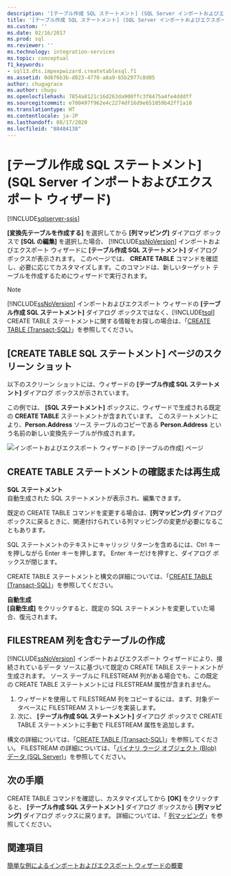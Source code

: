 ```yaml
---
description: '[テーブル作成 SQL ステートメント] (SQL Server インポートおよびエクスポート ウィザード)'
title: '[テーブル作成 SQL ステートメント] (SQL Server インポートおよびエクスポート ウィザード) | Microsoft Docs'
ms.custom: ''
ms.date: 02/16/2017
ms.prod: sql
ms.reviewer: ''
ms.technology: integration-services
ms.topic: conceptual
f1_keywords:
- sql13.dts.impexpwizard.createtablesql.f1
ms.assetid: 0d6f6b3b-d023-4770-a8a9-65b2977c8d05
author: chugugrace
ms.author: chugu
ms.openlocfilehash: 7854a8121c16d263da900ffc3f8475a4fe4dddff
ms.sourcegitcommit: e700497f962e4c2274df16d9e651059b42ff1a10
ms.translationtype: HT
ms.contentlocale: ja-JP
ms.lasthandoff: 08/17/2020
ms.locfileid: "88484138"
---
```

# <a name="create-table-sql-statement-sql-server-import-and-export-wizard"></a>[テーブル作成 SQL ステートメント] (SQL Server インポートおよびエクスポート ウィザード)

[!INCLUDE[sqlserver-ssis](../../includes/applies-to-version/sqlserver-ssis.md)]


**[変換先テーブルを作成する]** を選択してから **[列マッピング]** ダイアログ ボックスで **[SQL の編集]** を選択した場合、 [!INCLUDE[ssNoVersion](../../includes/ssnoversion-md.md)] インポートおよびエクスポート ウィザードに **[テーブル作成 SQL ステートメント]** ダイアログ ボックスが表示されます。 このページでは、 **CREATE TABLE** コマンドを確認し、必要に応じてカスタマイズします。このコマンドは、新しいターゲット テーブルを作成するためにウィザードで実行されます。
  
> [!NOTE]
> [!INCLUDE[ssNoVersion](../../includes/ssnoversion-md.md)] インポートおよびエクスポート ウィザードの **[テーブル作成 SQL ステートメント]** ダイアログ ボックスではなく、[!INCLUDE[tsql](../../includes/tsql-md.md)] CREATE TABLE ステートメントに関する情報をお探しの場合は、「[CREATE TABLE (Transact-SQL)](../../t-sql/statements/create-table-transact-sql.md)」を参照してください。 
  
## <a name="screen-shot-of-the-create-table-sql-statement-page"></a>[CREATE TABLE SQL ステートメント] ページのスクリーン ショット  
 以下のスクリーン ショットには、ウィザードの **[テーブル作成 SQL ステートメント]** ダイアログ ボックスが示されています。
 
この例では、 **[SQL ステートメント]** ボックスに、ウィザードで生成される既定の **CREATE TABLE** ステートメントが含まれています。 このステートメントにより、**Person.Address** ソース テーブルのコピーである **Person.Address** という名前の新しい変換先テーブルが作成されます。 
  
 ![インポートおよびエクスポート ウィザードの [テーブルの作成] ページ](../../integration-services/import-export-data/media/create-table.png "インポートおよびエクスポート ウィザードの [テーブルの作成] ページ")  
  
## <a name="review-or-regenerate-the-create-table-statement"></a>CREATE TABLE ステートメントの確認または再生成  
 **SQL ステートメント**  
自動生成された SQL ステートメントが表示され、編集できます。
 
既定の CREATE TABLE コマンドを変更する場合は、**[列マッピング]** ダイアログ ボックスに戻るときに、関連付けられている列マッピングの変更が必要になることもあります。  
  
SQL ステートメントのテキストにキャリッジ リターンを含めるには、Ctrl キーを押しながら Enter キーを押します。 Enter キーだけを押すと、ダイアログ ボックスが閉じます。  
  
CREATE TABLE ステートメントと構文の詳細については、「[CREATE TABLE (Transact-SQL)](../../t-sql/statements/create-table-transact-sql.md)」を参照してください。   
  
 **自動生成**  
 **[自動生成]** をクリックすると、既定の SQL ステートメントを変更していた場合、復元されます。  
  
## <a name="create-a-table-that-includes-a-filestream-column"></a>FILESTREAM 列を含むテーブルの作成  
 [!INCLUDE[ssNoVersion](../../includes/ssnoversion-md.md)] インポートおよびエクスポート ウィザードにより、接続されているデータ ソースに基づいて既定の CREATE TABLE ステートメントが生成されます。 ソース テーブルに FILESTREAM 列がある場合でも、この既定の CREATE TABLE ステートメントには FILESTREAM 属性が含まれません。
 1.  ウィザードを使用して FILESTREAM 列をコピーするには、まず、対象データベースに FILESTREAM ストレージを実装します。
 2.  次に、 **[テーブル作成 SQL ステートメント]** ダイアログ ボックスで CREATE TABLE ステートメントに手動で FILESTREAM 属性を追加します。  

構文の詳細については、「[CREATE TABLE &#40;Transact-SQL&#41;](../../t-sql/statements/create-table-transact-sql.md)」を参照してください。 FILESTREAM の詳細については、「[バイナリ ラージ オブジェクト (Blob) データ (SQL Server)](../../relational-databases/blob/binary-large-object-blob-data-sql-server.md)」を参照してください。  
  
## <a name="whats-next"></a>次の手順  
 CREATE TABLE コマンドを確認し、カスタマイズしてから **[OK]** をクリックすると、 **[テーブル作成 SQL ステートメント]** ダイアログ ボックスから **[列マッピング]** ダイアログ ボックスに戻ります。 詳細については、「 [列マッピング](../../integration-services/import-export-data/column-mappings-sql-server-import-and-export-wizard.md)」を参照してください。
 
 ## <a name="see-also"></a>関連項目
[簡単な例によるインポートおよびエクスポート ウィザードの概要](../../integration-services/import-export-data/get-started-with-this-simple-example-of-the-import-and-export-wizard.md)


